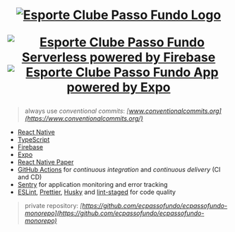 <h1>

  <p align="center">
    <a href="https://ecpassofundo.com/" target="_blank">
      <img
        alt="Esporte Clube Passo Fundo Logo"
        src="https://user-images.githubusercontent.com/56838120/163813851-078bd22c-b8aa-4b6e-b357-c483742c810d.png"
      />
    </a>
  </p>

  <p align="center">
    <a href="https://console.firebase.google.com/" target="_blank">
      <img
        alt="Esporte Clube Passo Fundo Serverless powered by Firebase"
        src="https://img.shields.io/static/v1?label=serverless%20powered%20by&message=firebase&labelColor=059be5&color=059be5&logoColor=ffcb2b&logo=firebase&style=for-the-badge&link=https://console.firebase.google.com/"
      />
    </a>
    <a href="https://expo.dev/accounts/ecpassofundo/" target="_blank">
      <img
        alt="Esporte Clube Passo Fundo App powered by Expo"
        src="https://img.shields.io/static/v1?label=app%20powered%20by&message=expo&labelColor=ffffff&color=ffffff&logoColor=000000&logo=expo&style=for-the-badge&link=https://expo.dev/accounts/ecpassofundo/"
      />
    </a>
  </p>

</h1>

> always use _conventional commits_: _[www.conventionalcommits.org](https://www.conventionalcommits.org/)_

- [React Native](https://reactnative.dev/)
- [TypeScript](https://www.typescriptlang.org/)
- [Firebase](https://firebase.google.com/)
- [Expo](https://expo.io/)
- [React Native Paper](https://callstack.github.io/react-native-paper/)
- [GitHub Actions](https://github.com/features/actions/) for _continuous integration_ and _continuous delivery_ (CI and CD)
- [Sentry](https://sentry.io/) for application monitoring and error tracking
- [ESLint](https://eslint.org/), [Prettier](https://prettier.io/), [Husky](https://typicode.github.io/husky/) and [lint-staged](https://github.com/okonet/lint-staged/) for code quality

> private repository: _[https://github.com/ecpassofundo/ecpassofundo-monorepo](https://github.com/ecpassofundo/ecpassofundo-monorepo)_
